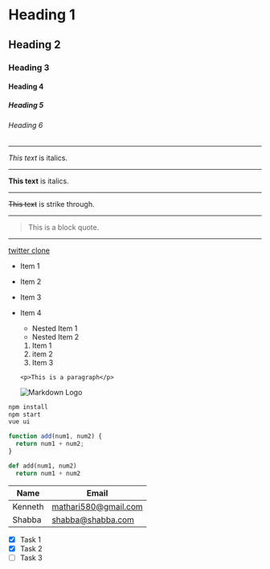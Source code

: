 <!-- Headings -->

# Heading 1

## Heading 2

### Heading 3

#### Heading 4

##### Heading 5

###### Heading 6

---

<!-- *Italics -->

_This text_ is italics.

---

<!-- Strong -->

**This text** is italics.

---

<!-- Strikethrough -->

~~This text~~ is strike through.

---

<!-- Blockquote -->

> This is a block quote.

---

<!-- Links -->

[twitter clone](https://twitter-clone-vuejs.herokuapp.com/user/1 "Twitter Clone")

<!-- UL -->

- Item 1
- Item 2
- Item 3
- Item 4

  - Nested Item 1
  - Nested Item 2

  <!-- OL -->

  1. Item 1
  1. item 2
  1. Item 3

  <!-- Inline Code Block -->

  `<p>This is a paragraph</p>`

  <!-- Images -->

  ![Markdown Logo](https://markdown-here.com/img/icon256.png "Markdown Logo")

  <!-- Github markdown -->

<!-- Code Blocks -->

```bash
npm install
npm start
vue ui
```

```javascript
function add(num1, num2) {
  return num1 + num2;
}
```

```python
def add(num1, num2)
  return num1 + num2
```

<!-- Tables -->

| Name    | Email                |
| ------- | -------------------- |
| Kenneth | mathari580@gmail.com |
| Shabba  | shabba@shabba.com    |

<!-- Task List -->

- [x] Task 1
- [x] Task 2
- [ ] Task 3
